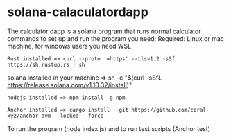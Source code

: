# solana-calaculatordapp

The calculator dapp is a solana program that runs normal calculator commands
to set up and run the program you need;
Required:
  Linux or mac machine, for windows users you need WSL
	
	Rust installed => curl --proto '=https' --tlsv1.2 -sSf https://sh.rustup.rs | sh
	
  solana installed in your machine => sh -c "$(curl -sSfL https://release.solana.com/v1.10.32/install)"
	
	nodejs installed => npm install -g npm
	
	Anchor installed => cargo install --git https://github.com/coral-xyz/anchor avm --locked --force
	
	
To run the program (node index.js) and to run test scripts (Anchor test)

	
